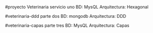 #proyecto Veterinaria servicio uno
BD: MysQL
Arquitectura: Hexagonal


#veterinaria-ddd parte dos
BD: mongodb
Arquitectura: DDD


#veterinaria-capas parte tres
BD: MysQL
Arquitectura: Capas